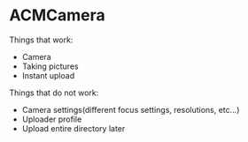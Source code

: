 ACMCamera
=========

Things that work:
 * Camera
 * Taking pictures
 * Instant upload

Things that do not work:
 * Camera settings(different focus settings, resolutions, etc...)
 * Uploader profile
 * Upload entire directory later